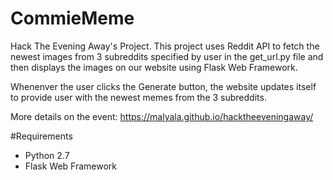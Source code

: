 # CommieMeme
Hack The Evening Away's Project. This project uses Reddit API to fetch the newest images from 3 subreddits specified by user in the get_url.py file and then displays the images on our website using Flask Web Framework.

Whenenver the user clicks the Generate button, the website updates itself to provide user with the newest memes from the 3 subreddits.

More details on the event: https://malyala.github.io/hacktheeveningaway/

#Requirements
- Python 2.7
- Flask Web Framework